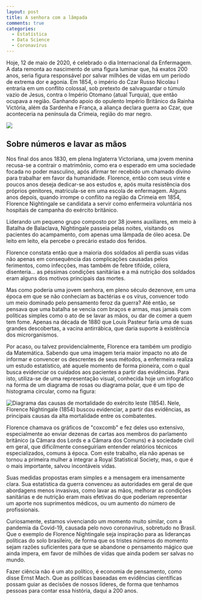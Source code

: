 ```yaml
---
layout: post
title: A senhora com a lâmpada
comments: true
categories:
  - Estatística
  - Data Science
  - Coronavírus
---
```


Hoje, 12 de maio de 2020, é celebrado o dia Internacional da Enfermagem. A data remonta ao nascimento de uma figura luminar que, há exatos 200 anos, seria figura responsável por salvar milhões de vidas em um período de extrema dor e agonia. Em 1854, o império do Czar Russo Nicolau I entraria em um conflito colossal, sob pretexto de salvaguardar o túmulo vazio de Jesus, contra o Império Otomano (atual Turquia), que então ocupava a região. Ganhando apoio do opulento Império Britânico da Rainha Victória, além da Sardenha e França, a aliança declara guerra ao Czar, que aconteceria na península da Crimeia, região do mar negro.  

 ![](https://otelegrafo.com/images/florence.jpg)

## Sobre números e lavar as mãos

Nos final dos anos 1830, em plena Inglaterra Victoriana, uma jovem menina recusa-se a contrair o matrimônio, como era o esperado em uma sociedade focada no poder masculino, após afirmar ter recebido um chamado divino para trabalhar em favor da humanidade. Florence, então com seus vinte e poucos anos deseja dedicar-se aos estudos e, após muita resistência dos próprios genitores, matricula-se em uma escola de enfermagem. Alguns anos depois, quando irrompe o conflito na região da Crimeia em 1854, Florence Nightingale se candidata a servir como enfermeira voluntária nos hospitais de campanha do exército britânico.

Liderando um pequeno grupo composto por 38 jovens auxiliares, em meio à Batalha de Balaclava, Nightingale passeia pelas noites, visitando os pacientes do acampamento, com apenas uma lâmpada de óleo acesa. De leito em leito, ela percebe o precário estado dos feridos.

Florence constata então que a maioria dos soldados ali perdia suas vidas não apenas em consequência das complicações causadas pelos ferimentos, como infecções, mas também de febre tifóide, cólera, disenteria... as péssimas condições sanitárias e a má nutrição dos soldados eram alguns dos motivos principais das mortes.  

Mas como poderia uma jovem senhora, em pleno século dezenove, em uma época em que se não conheciam as bactérias e os vírus, convencer todo um meio dominado pelo pensamento feroz da guerra? Até então, se pensava que uma batalha se vencia com braços e armas, mas jamais com políticas simples como o ato de se lavar as mãos, ou dar de comer a quem tem fome. Apenas na década de 1880 que Louis Pasteur faria uma de suas grandes descobertas, a vacina antirrábica, que daria suporte à existência dos microrganismos.

Por acaso, ou talvez providencialmente, Florence era também um prodígio da Matemática. Sabendo que uma imagem teria maior impacto no ato de informar e convencer os descrentes de seus métodos, a enfermeira realiza um estudo estatístico, até aquele momento de forma pioneira, com o qual busca evidenciar os cuidados aos pacientes a partir das evidências. Para isto, utiliza-se de uma representação visual, conhecida hoje um infográfico na forma de um diagrama de rosas ou diagrama polar, que é um tipo de histograma circular, como na figura:

![Diagrama das causas de mortalidade do exército leste (1854). Nele, Florence Nightingale (1854) buscou evidenciar, a partir das evidências, as principais causas da alta mortalidade entre os combatentes.](https://otelegrafo.com/images/rose-diagram.jpg)

Florence chamava os gráficos de "coxcomb" e fez deles uso extensivo, especialmente ao enviar dezenas de cartas aos membros do parlamento britânico (a Câmara dos Lords e a Câmara dos Comuns) e à sociedade civil em geral, que dificilmente conseguiriam entender relatórios técnicos especializados, comuns à época. Com este trabalho, ela não apenas se tornou a primeira mulher a integrar a Royal Statistical Society, mas, o que é o mais importante, salvou incontáveis vidas.

Suas medidas propostas eram simples e a mensagem era imensamente clara. Sua estatística da guerra convenceu as autoridades em geral de que abordagens menos invasivas, como lavar as mãos, melhorar as condições sanitárias e de nutrição eram mais efetivas do que poderiam representar um aporte nos suprimentos médicos, ou um aumento do número de profissionais.

Curiosamente, estamos vivenciando um momento muito similar, com a pandemia da Covid-19, causada pelo novo coronavírus, sobretudo no Brasil. Que o exemplo de Florence Nightingale seja inspiração para as lideranças políticas do solo brasileiro, de forma que os tristes números do momento sejam razões suficientes para que se abandone o pensamento mágico que ainda impera, em favor de milhões de vidas que ainda podem ser salvas no mundo.

Fazer ciência não é um ato político, é economia de pensamento, como disse Ernst Mach. Que as políticas baseadas em evidências científicas possam guiar as decisões de nossos líderes, de forma que tenhamos pessoas para contar essa história, daqui a 200 anos.  

